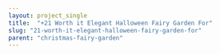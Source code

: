 ```yaml
---
layout: project_single
title:  "+21 Worth it Elegant Halloween Fairy Garden For"
slug: "21-worth-it-elegant-halloween-fairy-garden-for"
parent: "christmas-fairy-garden"
---
```

 